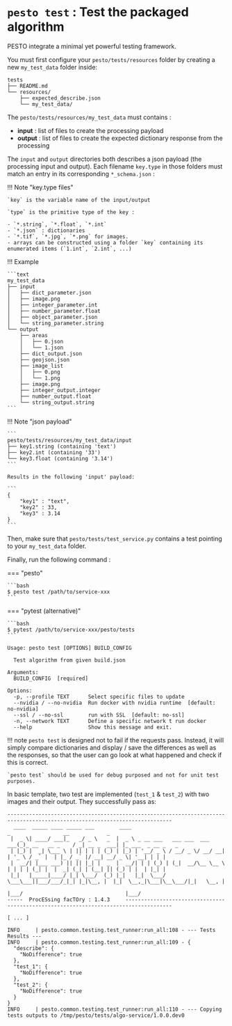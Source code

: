 # `pesto test` : Test the packaged algorithm

PESTO integrate a minimal yet powerful testing framework.

You must first configure your `pesto/tests/resources` folder by creating a new `my_test_data` folder inside:

```
tests
├── README.md
└── resources/
    ├── expected_describe.json
    └── my_test_data/
```

The `pesto/tests/resources/my_test_data` must contains :

- **input** : list of files to create the processing payload
- **output** : list of files to create the expected dictionary response from the processing

The `input` and `output` directories both describes a json payload (the processing input and output).
Each filename `key.type` in those folders must match an entry in its corresponding `*_schema.json` :

!!! Note "key.type files"

    `key` is the variable name of the input/output

    `type` is the primitive type of the key :

    - `*.string`, `*.float`, `*.int`
    - `*.json` : dictionaries
    - `*.tif`, `*.jpg`, `*.png` for images.
    - arrays can be constructed using a folder `key` containing its enumerated items (`1.int`, `2.int`, ...)


!!! Example

    ```text
    my_test_data
    ├── input
    │   ├── dict_parameter.json
    │   ├── image.png
    │   ├── integer_parameter.int
    │   ├── number_parameter.float
    │   ├── object_parameter.json
    │   └── string_parameter.string
    └── output
        ├── areas
        │   ├── 0.json
        │   └── 1.json
        ├── dict_output.json
        ├── geojson.json
        ├── image_list
        │   ├── 0.png
        │   └── 1.png
        ├── image.png
        ├── integer_output.integer
        ├── number_output.float
        └── string_output.string
    ```


!!! Note "json payload"

    ```
    pesto/tests/resources/my_test_data/input
    ├── key1.string (containing 'text')
    ├── key2.int (containing '33')
    └── key3.float (containing '3.14')
    ```

    Results in the following 'input' payload:

    ```
    {
        "key1" : "text",
        "key2" : 33,
        "key3" : 3.14
    }
    ```


Then, make sure that `pesto/tests/test_service.py` contains a test pointing to your `my_test_data` folder.

Finally, run the following command :

=== "pesto"

    ```bash
    $ pesto test /path/to/service-xxx
    ```

=== "pytest  (alternative)"

    ```bash
    $ pytest /path/to/service-xxx/pesto/tests
    ```

```asciidoc
Usage: pesto test [OPTIONS] BUILD_CONFIG

  Test algorithm from given build.json

Arguments:
  BUILD_CONFIG  [required]

Options:
  -p, --profile TEXT      Select specific files to update
  --nvidia / --no-nvidia  Run docker with nvidia runtime  [default: no-nvidia]
  --ssl / --no-ssl        run with SSL  [default: no-ssl]
  -n, --network TEXT      Define a specific network t run docker
  --help                  Show this message and exit.
```
!!! note
    `pesto test` is designed not to fail if the requests pass. Instead, it will simply compare dictionaries and display / 
     save the differences as well as the responses, so that the user can go look at what happened and check if this is correct.
     
    `pesto test` should be used for debug purposed and not for unit test purposes.

In basic template, two test are implemented (`test_1` & `test_2`) with two images and their output. They successfully pass as:

```text
---------------------------------------------------------------------------------------------------------------------------
  ____  _____ ____ _____ ___        ____                              _                 __            _
 |  _ \| ____/ ___|_   _/ _ \   _  |  _ \ _ __ ___   ___ ___  ___ ___(_)_ __   __ _    / _| __ _  ___| |_ ___  _ __ _   _
 | |_) |  _| \___ \ | || | | | (_) | |_) | '__/ _ \ / __/ _ \/ __/ __| | '_ \ / _` |  | |_ / _` |/ __| __/ _ \| '__| | | |
 |  __/| |___ ___) || || |_| |  _  |  __/| | | (_) | (_|  __/\__ \__ \ | | | | (_| |  |  _| (_| | (__| || (_) | |  | |_| |
 |_|   |_____|____/ |_| \___/  (_) |_|   |_|  \___/ \___\___||___/___/_|_| |_|\__, |  |_|  \__,_|\___|\__\___/|_|   \__, |
                                                                              |___/                                 |___/
-----  ProcESsing facTOry : 1.4.3     -------------------------------------------------------------------------------------

[ ... ]

INFO     | pesto.common.testing.test_runner:run_all:108 - --- Tests Results ---
INFO     | pesto.common.testing.test_runner:run_all:109 - {
  "describe": {
    "NoDifference": true
  },
  "test_1": {
    "NoDifference": true
  },
  "test_2": {
    "NoDifference": true
  }
}
INFO     | pesto.common.testing.test_runner:run_all:110 - --- Copying tests outputs to /tmp/pesto/tests/algo-service/1.0.0.dev0
```
